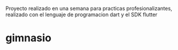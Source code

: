 Proyecto realizado en una semana para practicas profesionalizantes, realizado con el lenguaje de programacion dart y el SDK flutter
# gimnasio

